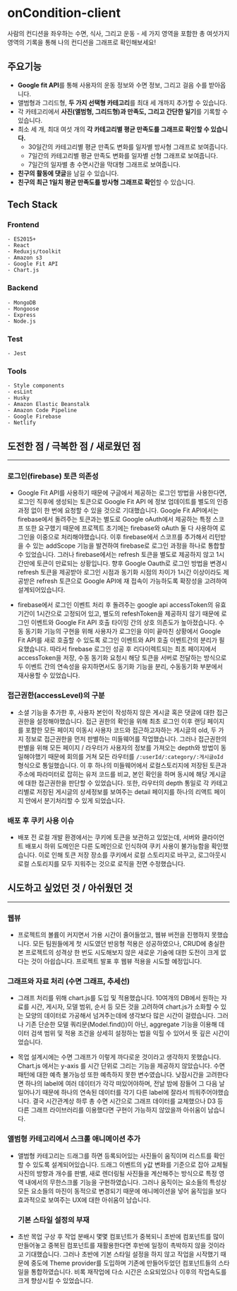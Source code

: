 # onCondition-client

사람의 컨디션을 좌우하는 수면, 식사, 그리고 운동 - 세 가지 영역을 포함한 총 여섯가지 영역의 기록을 통해 나의 컨디션을 그래프로 확인해보세요!

## 주요기능

- **Google fit API**를 통해 사용자의 운동 정보와 수면 정보, 그리고 걸음 수를 받아옵니다.
- 앨범형과 그리드형, **두 가지 선택형 카테고리**를 최대 세 개까지 추가할 수 있습니다.
- 각 카테고리에서 **사진(앨범형, 그리드형)과 만족도, 그리고 간단한 일기**를 기록할 수 있습니다.
- 최소 세 개, 최대 여섯 개의 **각 카테고리별 평균 만족도를 그래프로 확인할 수 있습니다.**
  - 30일간의 카테고리별 평균 만족도 변화를 일자별 방사형 그래프로 보여줍니다.
  - 7일간의 카테고리별 평균 만족도 변화를 일자별 선형 그래프로 보여줍니다.
  - 7일간의 일자별 총 수면시간을 막대형 그래프로 보여줍니다.
- **친구의 활동에 댓글**을 남길 수 있습니다.
- **친구의 최근 1일치 평균 만족도를 방사형 그래프로 확인**할 수 있습니다.

## Tech Stack

  ### Frontend
    - ES2015+
    - React
    - Reduxjs/toolkit
    - Amazon s3
    - Google Fit API
    - Chart.js

  ### Backend
    - MongoDB
    - Mongoose
    - Express
    - Node.js

  ### Test
    - Jest

  ### Tools
    - Style components
    - esLint
    - Husky
    - Amazon Elastic Beanstalk
    - Amazon Code Pipeline
    - Google Firebase
    - Netlify

## 도전한 점 / 극복한 점 / 새로웠던 점
---

  ### 로그인(firebase) 토큰 의존성

  - Google Fit API를 사용하기 때문에 구글에서 제공하는 로그인 방법을 사용한다면, 로그인 직후에 생성되는 토큰으로 Google Fit API 에 정보 업데이트를 별도의 인증과정 없이 한 번에 요청할 수 있을 것으로 기대했습니다. Google Fit API에서는 firebase에서 돌려주는 토큰과는 별도로 Google oAuth에서 제공하는 특정 스코프 또한 요구했기 때문에 프로젝트 초기에는 firebase와 oAuth 둘 다 사용하여 로그인을 이중으로 처리해야했습니다. 이후 firebase에서 스코프를 추가해서 리턴받을 수 있는 addScope 기능을 발견하여 firebase로 로그인 과정을 하나로 통합할 수 있었습니다. 그러나 firebase에서는 refresh 토큰을 별도로 제공하지 않고 1시간만에 토큰이 만료되는 상황입니다. 향후 Google Oauth로 로그인 방법을 변경시 refresh 토큰을 제공받아 로그인 시점과 동기화 시점의 차이가 1시간 이상이라도 제공받은 refresh 토큰으로 Google API에 재 접속이 가능하도록 확장성을 고려하여 설계되어있습니다.

  - firebase에서 로그인 이벤트 처리 후 돌려주는 google api accessToken의 유효기간이 1시간으로 고정되어 있고, 별도의 refeshToken을 제공하지 않기 때문에 로그인 이벤트와 Google Fit API 호출 타이밍 간의 상호 의존도가 높아졌습니다. 수동 동기화 기능의 구현을 위해 사용자가 로그인을 이미 끝마친 상황에서 Google Fit API를 새로 호출할 수 있도록 로그인 이벤트와 API 호출 이벤트간의 분리가 필요했습니다. 따라서 firebase 로그인 성공 후 리다이렉트되는 최초 페이지에서 accessToken을 저장, 수동 동기화 요청시 해당 토큰을 서버로 전달하는 방식으로 두 이벤트 간의 연속성을 유지하면서도 동기화 기능을 분리, 수동동기화 부분에서 재사용할 수 있었습니다.

  ### 접근권한(accessLevel)의 구분

  - 소셜 기능을 추가한 후, 사용자 본인이 작성하지 않은 게시글 혹은 댓글에 대한 접근 권한을 설정해야했습니다. 접근 권한의 확인을 위해 최초 로그인 이후 랜딩 페이지를 포함한 모든 페이지 이동시 사용자 코드와 접근하고자하는 게시글의 oId, 두 가지 정보로 접근권한을 먼저 판별하는 미들웨어를 작업했습니다. 그러나 접근권한의 판별을 위해 모든 페이지 / 라우터가 사용자의 정보를 가져오는 depth와 방법이 동일해야했기 때문에 회의를 거쳐 모든 라우터를 `/:userId/:category/:게시글oId` 형식으로 통일했습니다. 이 후 하나의 미들웨어에서 로컬스토리지에 저장된 토큰과 주소에 파라미터로 잡히는 유저 코드를 비교, 본인 확인을 하며 동시에 해당 게시글에 대한 접근권한을 판단할 수 있었습니다. 또한, 라우터의 depth 통일로 각 카테고리별로 저장된 게시글의 상세정보를 보여주는 detail 페이지를 하나의 리액트 페이지 안에서 분기처리할 수 있게 되었습니다.

  ### 배포 후 쿠키 사용 이슈

  - 배포 전 로컬 개발 환경에서는 쿠키에 토큰을 보관하고 있었는데, 서버와 클라이언트 배포시 하위 도메인은 다른 도메인으로 인식하여 쿠키 사용이 불가능함을 확인했습니다. 이로 인해 토큰 저장 장소를 쿠키에서 로컬 스토리지로 바꾸고, 로그아웃시 로컬 스토리지를 모두 지워주는 것으로 로직을 전면 수정했습니다.

## 시도하고 싶었던 것 / 아쉬웠던 것
---

  ### 웹뷰

  - 프로젝트의 볼륨이 커지면서 가용 시간이 줄어들었고, 웹뷰 버전을 진행하지 못했습니다. 모든 팀원들에게 첫 시도였던 반응형 적용은 성공하였으나, CRUD에 충실한 본 프로젝트의 성격상 한 번도 시도해보지 않은 새로운 기술에 대한 도전이 크게 없다는 것이 아쉽습니다. 프로젝트 발표 후 웹뷰 적용을 시도할 예정입니다.

  ### 그래프와 자료 처리 (수면 그래프, 추세선)

  - 그래프 처리를 위해 chart.js를 도입 및 적용했습니다. 10여개의 DB에서 원하는 자료를 시간, 게시자, 모델 범위, 순서 등 모든 것을 고려하여 chart.js가 소화할 수 있는 모양의 데이터로 가공해서 넘겨주는데에 생각보다 많은 시간이 걸렸습니다. 그러나 기존 단순한 모델 쿼리문(Model.find())이 아닌, aggregate 기능을 이용해 데이터 검색 범위 및 적용 조건을 상세히 설정하는 법을 익힐 수 있어서 뜻 깊은 시간이었습니다.

  - 목업 설계시에는 수면 그래프가 이렇게 까다로운 것이라고 생각하지 못했습니다. Chart.js 에서는  y-axis 를 시간 단위로 그리는 기능을 제공하지 않았습니다. 수면 패턴에 대한 예측 불가능성 또한 예측하지 못한 변수였습니다. 낮잠시간을 고려한다면 하나의 label에 여러 데이터가 각각 떠있어야하며, 전날 밤에 잠들어 그 다음 날 일어나기 때문에 하나의 연속된 데이터를 각기 다른 label에 잘라서 띄워주어야했습니다. 결국 시간관계상 하루 총 수면 시간으로 그래프 데이터를 교체했으나 D3 등 다른 그래프 라이브러리를 이용했다면 구현이 가능하지 않았을까 아쉬움이 남습니다.

  ### 앨범형 카테고리에서 스크롤 애니메이션 추가

  - 앨범형 카테고리는 드래그를 하면 등록되어있는 사진들이 움직이며 리스트를 확인할 수 있도록 설계되어있습니다. 드래그 이벤트의 y값 변화를 기준으로 잡아 교체될 사진의 방향과 개수를 판별, 새로 렌더링될 사진들을 계산해주는 방식으로 특정 영역 내에서의 무한스크롤 기능을 구현하였습니다. 그러나 움직이는 요소들의 특성상 모든 요소들의 마진이 동적으로 변경되기 때문에 애니메이션을 넣어 움직임을 보다 효과적으로 보여주는 UX에 대한 아쉬움이 남습니다.

    ### 기본 스타일 설정의 부재

  - 초반 목업 구상 후 작업 분배시 몇몇 컴포넌트가 중복되니 초반에 컴포넌트를 많이 만들어놓고 중복된 컴포넌트를 재활용한다면 후반에 일정이 촉박하지 않을 것이라고 기대했습니다. 그러나 초반에 기본 스타일 설정을 하지 않고 작업을 시작했기 때문에 중도에 Theme provider를 도입하며 기존에 만들어두었던 컴포넌트들의 스타일을 통합하였습니다. 비록 재작업에 다소 시간은 소요되었으나 이후의 작업속도를 크게 향상시킬 수 있었습니다.


